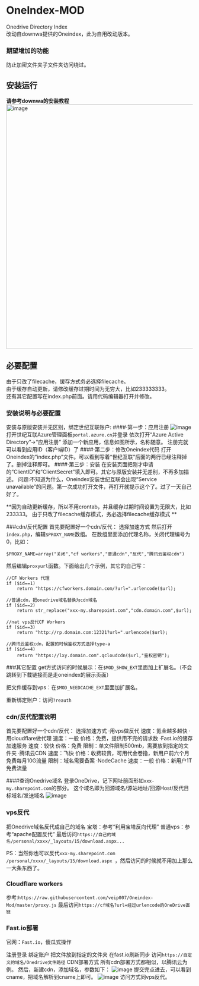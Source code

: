 # OneIndex-MOD  
Onedrive Directory Index  
改动自downwa提供的Oneindex，此为自用改动版本。  

### 期望增加的功能  
防止加密文件夹子文件夹访问绕过。  

## 安装运行
**请参考downwa的安装教程**  
<img width="658" alt="image" src="https://raw.githubusercontent.com/veip007/oneindex/files/images/install.gif">  

## 必要配置
由于只改了filecache，缓存方式务必选择filecache。  
由于缓存自动更新，请修改缓存过期时间为无穷大，比如233333333。  
还有其它配置写在index.php前面。请用代码编辑器打开并修改。  

### 安装说明与必要配置
安装与原版安装并无区别，绑定世纪互联账户:
####·第一步：应用注册
![image](https://tva3.sinaimg.cn/large/006rXXh5gy1gepkyv8n6gj30gv09yq3m.jpg)
打开世纪互联Azure管理面板```portal.azure.cn```并登录
依次打开“Azure Active Directory”->“应用注册”
添加一个新应用，信息如图所示，名称随意。
注册完就可以看到应用ID（客户端ID）了
####·第二步：修改Oneindex代码
打开Oneindex的”index.php”文件。可以看到写着“世纪互联”后面的两行已经注释掉了。删掉注释即可。
####·第三步：安装
在安装页面把刚才申请的”ClientID”和”ClientSecret”填入即可。其它与原版安装并无差别，不再多加描述。
问题:不知道为什么，Oneindex安装世纪互联会出现“Service unavailable”的问题。第一次成功打开文件，再打开就提示这个了。过了一天自己好了。


**因为自动更新缓存，所以不用crontab，并且缓存过期时间设置为无限大，比如233333。
由于只改了filecache缓存模式，务必选择filecache缓存模式 **

###cdn/反代配置
首先要配置好一个cdn/反代：
选择加速方式
然后打开```index.php```，编辑```$PROXY_NAME```数组。
在数组里面添加代理名称，关闭代理编号为0，比如：
```
$PROXY_NAME=array("关闭","cf workers","普通cdn","反代","腾讯云鉴权cdn")
```
然后编辑```proxyurl```函数。下面给出几个示例，其它的自己写：
```
//CF Workers 代理
if ($id==1)
	return "https://cfworkers.domain.com/?url=".urlencode($url);

//普通cdn，把onedrive域名替换为cdn域名
if ($id==2)
	return str_replace("xxx-my.sharepoint.com","cdn.domain.com",$url);

//nat vps反代CF Workers
if ($id==3)
	return "http://rp.domain.com:12321?url=".urlencode($url);

//腾讯云鉴权cdn，配置的时候鉴权方式选择type-a
if ($id==4)
	return "https://lxy.domain.com".qcloudcdn($url,"鉴权密钥");
```

###其它配置
get方式访问的时候展示：在```$MOD_SHOW_EXT```里面加上扩展名。（不会跳转到下载链接而是走oneindex的展示页面）

把文件缓存到vps：在```$MOD_NEEDCACHE_EXT```里面加扩展名。

重新绑定账户：访问```?reauth```



### cdn/反代配置说明

首先要配置好一个cdn/反代：
选择加速方式
·用vps做反代
速度：氪金越多越快
·用cloudflare做代理
速度：一般
价格：免费，提供用不完的请求数
·Fast.io的储存加速服务
速度：较快
价格：免费
限制：单文件限制500mb，需要放到指定的文件夹
·腾讯云CDN
速度：飞快
价格：收费较贵，可用代金卷撸，新用户前六个月免费每月10G流量
限制：域名需要备案
·NodeCache
速度：一般
价格：新用户1T免费流量

####查询Onedrive域名
登录OneDrive，记下网址前面形如```xxx-my.sharepoint.com```的部分。
这个域名即为回源域名/源站地址/回源Host/反代目标域名/发送域名
![image](https://tva2.sinaimg.cn/large/006rXXh5gy1gepl4yttj7j30u001574h.jpg)

### vps反代
把Onedrive域名反代成自己的域名
宝塔：参考“利用宝塔反向代理”
普通vps：参考“apache配置反代”
最后访问```https://自己的域名/personal/xxxx/_layouts/15/download.aspx...```

PS：当然你也可以反代```xxx-my.sharepoint.com /personal/xxxx/_layouts/15/download.aspx ```，然后访问的时候就不用加上那么一大条东西了。

### Cloudflare workers
参考:```https://raw.githubusercontent.com/veip007/Oneindex-Mod/master/proxy.js```
最后访问```https://cf域名?url=经过urlencode的OneDrive直链```

### Fast.io部署
官网：```Fast.io```，傻瓜式操作

注册登录
绑定账户
把文件放到指定的文件夹
在fast.io刷新同步
访问```https://自定义的域名/Onedrive文件路径```
CDN部署方式
所有cdn部署方式都相似，以腾讯云为例。
然后，新建cdn，添加域名，参数如下：
![image](https://tvax4.sinaimg.cn/large/006rXXh5gy1geplbddt4oj30q90zk40y.jpg)
提交完点进去，可以看到cname，把域名解析到cname上即可。
![image](https://tva4.sinaimg.cn/large/006rXXh5gy1geplbw1x4kj30mk0eu3zl.jpg)
访问方式同vps反代。





